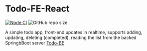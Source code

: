 # Todo-FE-React

[![Node CI](https://github.com/dipankr/todo-fe-react/actions/workflows/nodeci.yml/badge.svg?branch=main)](https://github.com/dipankr/todo-fe-react/actions/workflows/nodeci.yml) ![GitHub repo size](https://img.shields.io/github/repo-size/dipankr/todo-FE-react)

A simple todo app, front-end 
updates in realtime, supports adding, updating, deleting (completed), reading the list from the backed SpringbBoot server [Todo-BE](https://github.com/dipankr/todo-BE)


